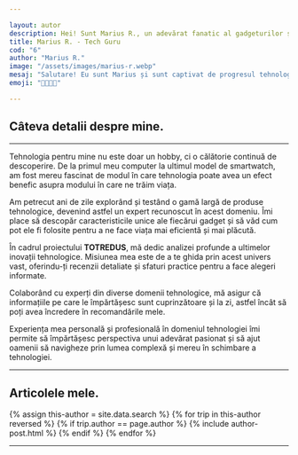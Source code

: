 ```yaml
---

layout: autor
description: Hei! Sunt Marius R., un adevărat fanatic al gadgeturilor și inovațiilor tehnologice. Expertiza mea se concentrează pe dispozitivele inteligente - de la smartwatch-uri la cele mai recente smartphone-uri și tablete.
title: Marius R. - Tech Guru
cod: "6"
author: "Marius R."
image: "/assets/images/marius-r.webp"
mesaj: "Salutare! Eu sunt Marius și sunt captivat de progresul tehnologic. În cadrul proiectului TOTREDUS, scopul meu este să îți prezint cele mai captivante și utile dispozitive tehnologice, îmbunătățindu-ți astfel calitatea vieții."
emoji: "🔌📡🚀💡" 

---
```

## Câteva detalii despre mine<span class="text-megna">.</span>
---

Tehnologia pentru mine nu este doar un hobby, ci o călătorie continuă de descoperire. De la primul meu computer la ultimul model de smartwatch, am fost mereu fascinat de modul în care tehnologia poate avea un efect benefic asupra modului în care ne trăim viața.

Am petrecut ani de zile explorând și testând o gamă largă de produse tehnologice, devenind astfel un expert recunoscut în acest domeniu. Îmi place să descopăr caracteristicile unice ale fiecărui gadget și să văd cum pot ele fi folosite pentru a ne face viața mai eficientă și mai plăcută.

În cadrul proiectului **<span class="text-megna">TOTREDUS</span>**, mă dedic analizei profunde a ultimelor inovații tehnologice. Misiunea mea este de a te ghida prin acest univers vast, oferindu-ți recenzii detaliate și sfaturi practice pentru a face alegeri informate.

Colaborând cu experți din diverse domenii tehnologice, mă asigur că informațiile pe care le împărtășesc sunt cuprinzătoare și la zi, astfel încât să poți avea încredere în recomandările mele.

Experiența mea personală și profesională în domeniul tehnologiei îmi permite să împărtășesc perspectiva unui adevărat pasionat și să ajut oamenii să navigheze prin lumea complexă și mereu în schimbare a tehnologiei.

---

<div class="liste" markdown="1">
</div>

## Articolele mele<span class="text-megna">.</span>

<div class="row reviews-wrapper">
	<div id="outputReview" class="row">
	{% assign this-author = site.data.search %}
	{% for trip in this-author reversed %}
	{% if trip.author == page.author %}
		{% include author-post.html %}
	{% endif %}
	{% endfor %}
	</div>
</div>

---